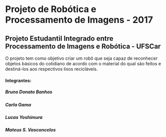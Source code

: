 # Projeto de Robótica e Processamento de Imagens - 2017
## Projeto Estudantil Integrado entre Processamento de Imagens e Robótica - UFSCar
  O projeto tem como objetivo criar um robô que seja capaz de reconhecer objetos básicos do cotidiano de acordo com o material do qual são feitos e destiná-los aos respectivos lixos recicláveis.

#### Integrantes:
##### Bruno Donato Banhos
##### Carla Gama
##### Lucas Yoshimura
##### Mateus S. Vasconcelos

